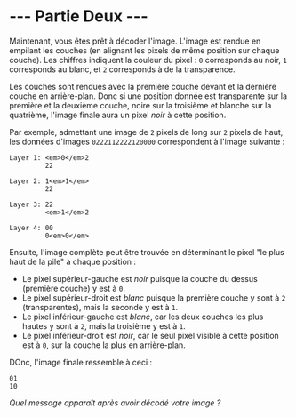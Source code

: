 # --- Partie Deux ---

Maintenant, vous êtes prêt à décoder l'image. L'image est rendue en empilant les couches (en alignant les pixels de même position sur chaque couche). Les chiffres indiquent la couleur du pixel : `0` corresponds au noir, `1` corresponds au blanc, et `2` corresponds à de la transparence.

Les couches sont rendues avec la première couche devant et la dernière couche en arrière-plan. Donc si une position donnée est transparente sur la première et la deuxième couche, noire sur la troisième et blanche sur la quatrième, l'image finale aura un pixel *noir* à cette position.

Par exemple, admettant une image de `2` pixels de long sur `2` pixels de haut, les données d'images `0222112222120000` correspondent à l'image suivante :

```
Layer 1: <em>0</em>2
         22

Layer 2: 1<em>1</em>
         22

Layer 3: 22
         <em>1</em>2

Layer 4: 00
         0<em>0</em>
```

Ensuite, l'image complète peut être trouvée en déterminant le pixel "le plus haut de la pile" à chaque position :

- Le pixel supérieur-gauche est *noir* puisque la couche du dessus (première couche) y est à `0`.
- Le pixel supérieur-droit est *blanc* puisque la première couche y sont à `2` (transparentes), mais la seconde y est à `1`.
- Le pixel inférieur-gauche est *blanc*, car les deux couches les plus hautes y sont à `2`, mais la troisième y est à `1`.
- Le pixel inférieur-droit est *noir*, car le seul pixel visible à cette position est à `0`, sur la couche la plus en arrière-plan.

DOnc, l'image finale ressemble à ceci :

```
01
10
```

*Quel message apparaît après avoir décodé votre image ?*